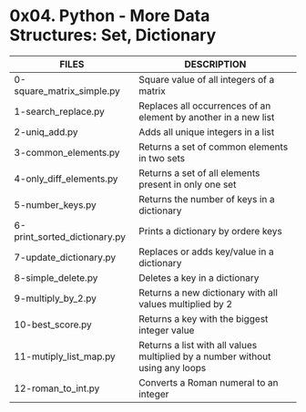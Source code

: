 # 0x04. Python - More Data Structures: Set, Dictionary

|FILES| DESCRIPTION|
|---|---|
|0-square_matrix_simple.py| Square value of all integers of a matrix|
|1-search_replace.py| Replaces all occurrences of an element by another in a new list|
|2-uniq_add.py| Adds all unique integers in a list|
|3-common_elements.py| Returns a set of common elements in two sets|
|4-only_diff_elements.py| Returns a set of all elements present in only one set|
|5-number_keys.py| Returns the number of keys in a dictionary|
|6-print_sorted_dictionary.py| Prints a dictionary by ordere keys|
|7-update_dictionary.py| Replaces or adds key/value in a dictionary|
|8-simple_delete.py| Deletes a key in a dictionary|
|9-multiply_by_2.py| Returns a new dictionary with all values multiplied by 2|
|10-best_score.py| Returns a key with the biggest integer value|
|11-mutiply_list_map.py| Returns a list with all values multiplied by a number without using any loops|
|12-roman_to_int.py| Converts a Roman numeral to an integer|
